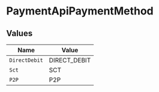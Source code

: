 # PaymentApiPaymentMethod


## Values

| Name          | Value         |
| ------------- | ------------- |
| `DirectDebit` | DIRECT_DEBIT  |
| `Sct`         | SCT           |
| `P2P`         | P2P           |